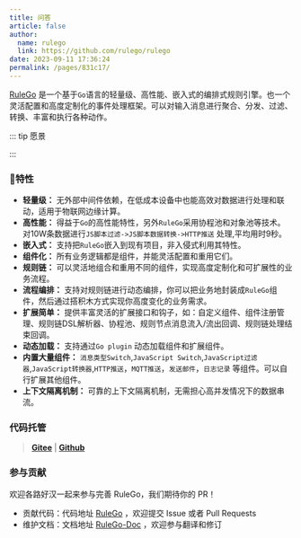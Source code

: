 ```yaml
---
title: 问答
article: false
author: 
  name: rulego
  link: https://github.com/rulego/rulego
date: 2023-09-11 17:36:24
permalink: /pages/831c17/
---
```


[RuleGo](https://github.com/ruelego/ruelego) 是一个基于`Go`语言的轻量级、高性能、嵌入式的编排式规则引擎。也一个灵活配置和高度定制化的事件处理框架。可以对输入消息进行聚合、分发、过滤、转换、丰富和执行各种动作。

::: tip 愿景

:::


### 🚀特性

* **轻量级：** 无外部中间件依赖，在低成本设备中也能高效对数据进行处理和联动，适用于物联网边缘计算。
* **高性能：** 得益于`Go`的高性能特性，另外`RuleGo`采用协程池和对象池等技术。对10W条数据进行`JS脚本过滤->JS脚本数据转换->HTTP推送` 处理,平均用时9秒。
* **嵌入式：** 支持把`RuleGo`嵌入到现有项目，非入侵式利用其特性。
* **组件化：** 所有业务逻辑都是组件，并能灵活配置和重用它们。
* **规则链：** 可以灵活地组合和重用不同的组件，实现高度定制化和可扩展性的业务流程。
* **流程编排：** 支持对规则链进行动态编排，你可以把业务地封装成`RuleGo`组件，然后通过搭积木方式实现你高度变化的业务需求。
* **扩展简单：** 提供丰富灵活的扩展接口和钩子，如：自定义组件、组件注册管理、规则链DSL解析器、协程池、规则节点消息流入/流出回调、规则链处理结束回调。
* **动态加载：** 支持通过`Go plugin` 动态加载组件和扩展组件。
* **内置大量组件：** `消息类型Switch`,`JavaScript Switch`,`JavaScript过滤器`,`JavaScript转换器`,`HTTP推送`，`MQTT推送`，`发送邮件`，`日志记录`
  等组件。可以自行扩展其他组件。
* **上下文隔离机制：** 可靠的上下文隔离机制，无需担心高并发情况下的数据串流。

### 代码托管

> **[Gitee](https://gitee.com/rulego/rulego)** | **[Github](https://github.com/rulego/rulego)**

### 参与贡献

欢迎各路好汉一起来参与完善 RuleGo，我们期待你的 PR！

- 贡献代码：代码地址 [RuleGo](https://github.com/rulego/rulego) ，欢迎提交 Issue 或者 Pull Requests
- 维护文档：文档地址 [RuleGo-Doc](https://github.com/rulego/rulego-doc) ，欢迎参与翻译和修订
